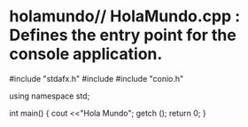 # holamundo// HolaMundo.cpp : Defines the entry point for the console application.

#include "stdafx.h"
#include <iostream>
#include "conio.h"

using namespace std;


int main() 
{
	cout <<"Hola Mundo";
    getch ();
    return 0;
}
